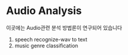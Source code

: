 # Audio Analysis
이곳에는 Audio관련 분석 방법론이 연구되어 있습니다
1. speech recognize-wav to text
2. music genre classification
